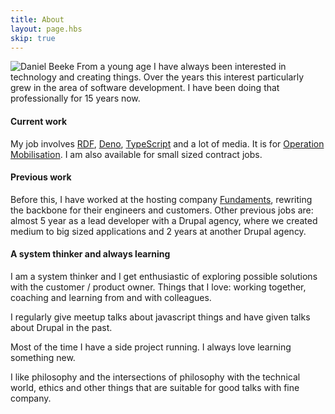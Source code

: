 ```yaml
---
title: About
layout: page.hbs
skip: true
---
```


![Daniel Beeke](/assets/daniel.jpeg) From a young age I have always been interested in technology and creating things. Over the years this interest particularly grew in the area of software development. I have been doing that professionally for 15 years now.

#### Current work

My job involves [RDF](https://en.wikipedia.org/wiki/Resource_Description_Framework), [Deno](https://deno.land/), [TypeScript](https://www.typescriptlang.org/) and a lot of media. It is for [Operation Mobilisation](https://om.org). I am also available for small sized contract jobs. 

#### Previous work

Before this, I have worked at the hosting company [Fundaments](https://fundaments.nl/), rewriting the backbone for their engineers and customers. Other previous jobs are: almost 5 year as a lead developer with a Drupal agency, where we created medium to big sized applications and 2 years at another Drupal agency.

#### A system thinker and always learning

I am a system thinker and I get enthusiastic of exploring possible solutions with the customer / product owner. Things that I love: working together, coaching and learning from and with colleagues.

I regularly give meetup talks about javascript things and have given talks about Drupal in the past. 

Most of the time I have a side project running. I always love learning something new.

I like philosophy and the intersections of philosophy with the technical world, ethics and other things that are suitable for good talks with fine company.
